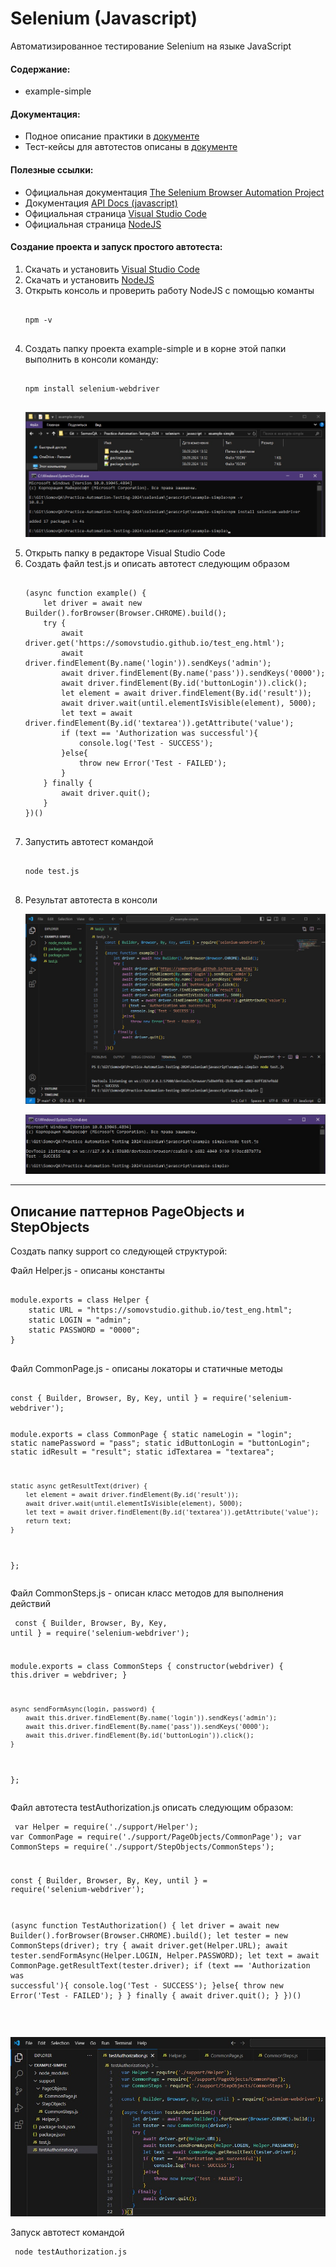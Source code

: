 # Selenium (Javascript)

Автоматизированное тестирование Selenium на языке JavaScript

<p>
	<h4>Содержание:</h2>
	<ul>
		<li>example-simple</li>
	</ul>
</p>

<p>
	<h4>Документация:</h2>
	<ul>
		<li>Подное описание практики в <a href="https://github.com/Somov-QA/Practice-Automation-Testing-2024/tree/main/_docs">документе</a></li>
		<li>Тест-кейсы для автотестов описаны в <a href="https://github.com/Somov-QA/Practice-Automation-Testing-2024/tree/main/_test-cases">документе</a></li>
	</ul>
</p>

<p>
	<h4>Полезные ссылки:</h2>
	<ul>
		<li>Официальная документация <a href="https://www.selenium.dev/documentation/">The Selenium Browser Automation Project</a></li>
		<li>Документация <a href="https://www.selenium.dev/selenium/docs/api/javascript/index.html">API Docs (javascript)</a></li>
		<li>Официальная страница <a href="https://code.visualstudio.com/">Visual Studio Code</a></li>
		<li>Официальная страница <a href="https://nodejs.org/">NodeJS</a></li>
	</ul>
</p>

<p>
	<h4>Создание проекта и запуск простого автотеста:</h4>
	<ol>
		<li>Скачать и установить <a href="https://code.visualstudio.com/">Visual Studio Code</a></li>
		<li>Скачать и установить <a href="https://nodejs.org/en/download/prebuilt-installer">NodeJS</a></li>
		<li>Открыть консоль и проверить работу NodeJS с помощью команты
			<pre><code>
npm -v
			</code></pre>
		</li>
		<li>Создать папку проекта example-simple и в корне этой папки выполнить в консоли команду:
			<pre><code>
npm install selenium-webdriver
			</code></pre>
			<p align="left">
				<img src="https://github.com/Somov-QA/Practice-Automation-Testing-2024/blob/main/_images/javascript_install_selenium_webdriver.jpg">
			</p>
		</li>
		<li>Открыть папку в редакторе Visual Studio Code</li>
		<li>Создать файл test.js и описать автотест следующим образом
			<pre><code>
(async function example() {
    let driver = await new Builder().forBrowser(Browser.CHROME).build();
    try {
        await driver.get('https://somovstudio.github.io/test_eng.html');
        await driver.findElement(By.name('login')).sendKeys('admin');
        await driver.findElement(By.name('pass')).sendKeys('0000');
        await driver.findElement(By.id('buttonLogin')).click();
        let element = await driver.findElement(By.id('result'));
        await driver.wait(until.elementIsVisible(element), 5000);
        let text = await driver.findElement(By.id('textarea')).getAttribute('value');
        if (text == 'Authorization was successful'){
            console.log('Test - SUCCESS');
        }else{
            throw new Error('Test - FAILED');
        }
    } finally {
        await driver.quit();
    }
})()
			</code></pre>
		</li>
		<li>Запустить автотест командой
			<pre><code>
node test.js
			</code></pre>
		</li>
		<li>Результат автотеста в консоли
			<p align="left">
				<img src="https://github.com/Somov-QA/Practice-Automation-Testing-2024/blob/main/_images/javascript_example_simple_test.jpg">
			</p>
			<p align="left">
				<img src="https://github.com/Somov-QA/Practice-Automation-Testing-2024/blob/main/_images/javascript_console_example_simple_test.jpg">
			</p>
		</li>
	</ol>
</p>

<hr>

<p>
	<h2>Описание паттернов PageObjects и StepObjects</h2>
	<p>Создать папку support со следующей структурой:</p>
	<p>Файл Helper.js - описаны константы
		<pre><code>
module.exports = class Helper {
    static URL = "https://somovstudio.github.io/test_eng.html";
    static LOGIN = "admin";
    static PASSWORD = "0000";
}
		</code></pre>
	</p>
	<p>Файл CommonPage.js - описаны локаторы и статичные методы
		<pre><code>
const { Builder, Browser, By, Key, until } = require('selenium-webdriver');

module.exports = class CommonPage {
    static nameLogin = "login";
    static namePassword = "pass";
    static idButtonLogin = "buttonLogin";
    static idResult = "result";
    static idTextarea = "textarea";

    static async getResultText(driver) {
        let element = await driver.findElement(By.id('result'));
        await driver.wait(until.elementIsVisible(element), 5000);
        let text = await driver.findElement(By.id('textarea')).getAttribute('value');
        return text;
    }
}; 
		</code></pre>
	</p>
	<p>Файл CommonSteps.js - описан класс методов для выполнения действий
		<pre><code>
const { Builder, Browser, By, Key, until } = require('selenium-webdriver');

module.exports = class CommonSteps {
    constructor(webdriver) {
        this.driver = webdriver;
    }

    async sendFormAsync(login, password) {
        await this.driver.findElement(By.name('login')).sendKeys('admin');
        await this.driver.findElement(By.name('pass')).sendKeys('0000');
        await this.driver.findElement(By.id('buttonLogin')).click();
    }
}; 
		</code></pre>
	</p>
	<p>Файл автотеста testAuthorization.js описать следующим образом:
		<pre><code>
var Helper = require('./support/Helper');
var CommonPage = require('./support/PageObjects/CommonPage');
var CommonSteps = require('./support/StepObjects/CommonSteps');

const { Builder, Browser, By, Key, until } = require('selenium-webdriver');

(async function TestAuthorization() {
    let driver = await new Builder().forBrowser(Browser.CHROME).build();
    let tester = new CommonSteps(driver);
    try {
        await driver.get(Helper.URL);
        await tester.sendFormAsync(Helper.LOGIN, Helper.PASSWORD);
        let text = await CommonPage.getResultText(tester.driver);
        if (text == 'Authorization was successful'){
            console.log('Test - SUCCESS');
        }else{
            throw new Error('Test - FAILED');
        }
    } finally {
        await driver.quit();
    }
})()
		</code></pre>	
	</p>
	<p align="left">
		<img src="https://github.com/Somov-QA/Practice-Automation-Testing-2024/blob/main/_images/javascript_patterns.jpg">
	</p>
	<p>Запуск автотест командой
		<pre><code>
node testAuthorization.js
		</code></pre>
	</p>
</p>